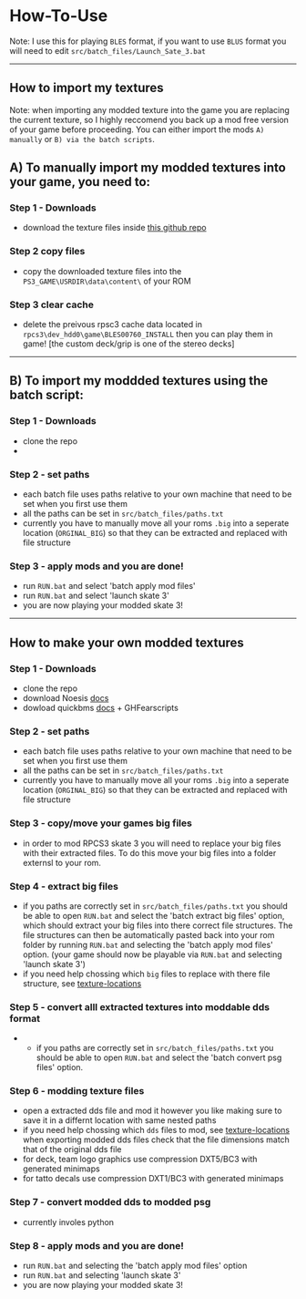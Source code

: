 # How-To-Use
 Note: I use this for playing `BLES` format, if you want to use `BLUS` format you will need to edit `src/batch_files/Launch_Sate_3.bat`

<hr />

## How to import my textures

Note: when importing any modded texture into the game you are replacing the current texture, so I highly reccomend you back up a mod free version of your game before proceeding. You can either import the mods `A) manually` or `B) via the batch scripts`. 

## A) To manually import my modded textures into your game, you need to:
### Step 1 - Downloads
 - download the texture files inside [this github repo](https://github.com/Shellywell123/Skate-3-Texture-Tools/tree/main/src/Texture_Files/Modded_PSG/data/content)
### Step 2 copy files
 - copy the downloaded texture files into the `PS3_GAME\USRDIR\data\content\` of your ROM 
### Step 3 clear cache
 - delete the preivous rpsc3 cache data located in `rpcs3\dev_hdd0\game\BLES00760_INSTALL` then you can play them in game! [the custom deck/grip is one of the stereo decks]

<hr />

## B) To import my moddded textures using the batch script:

### Step 1 - Downloads
 - clone the repo
 - 
### Step 2 - set paths
 - each batch file uses paths relative to your own machine that need to be set when you first use them
 - all the paths can be set in `src/batch_files/paths.txt`
 - currently you have to manually move all your roms `.big` into a seperate location (`ORGINAL_BIG`) so that they can be extracted and replaced with file structure

### Step 3 - apply mods and you are done!
 - run `RUN.bat` and select 'batch apply mod files'
 - run `RUN.bat` and select 'launch skate 3'
 - you are now playing your modded skate 3!
  
<hr />

## How to make your own modded textures

### Step 1 - Downloads
 - clone the repo
 - download Noesis [docs](http://www.richwhitehouse.com/noesis/nms/index.php?content=userman)
 - dowload quickbms [docs](https://aluigi.altervista.org/papers/quickbms.txt) + GHFearscripts

### Step 2 - set paths
 - each batch file uses paths relative to your own machine that need to be set when you first use them
 - all the paths can be set in `src/batch_files/paths.txt`
 - currently you have to manually move all your roms `.big` into a seperate location (`ORGINAL_BIG`) so that they can be extracted and replaced with file structure
 
### Step 3 - copy/move your games big files
 - in order to mod RPCS3 skate 3 you will need to replace your big files with their extracted files. To do this move your big files into a folder externsl to your rom. 

### Step 4 - extract big files
 - if you paths are correctly set in `src/batch_files/paths.txt` you should be able to open `RUN.bat` and select the 'batch extract big files' option, which should extract your big files into there correct file structures. The file structures can then be automatically pasted back into your rom folder by running `RUN.bat`  and selecting the 'batch apply mod files' option. (your game should now be playable via `RUN.bat`  and selecting 'launch skate 3')
 - if you need help chossing which `big` files to replace with there file structure, see [texture-locations](https://github.com/Shellywell123/Skate-3-Texture-Tools/blob/main/docs/texture-locations.md)

### Step 5 - convert alll extracted textures into moddable dds format
 - - if you paths are correctly set in `src/batch_files/paths.txt` you should be able to open `RUN.bat` and select the 'batch convert psg files' option.

### Step 6 - modding texture files 
 - open a extracted dds file and mod it however you like making sure to save it in a differnt location with same nested paths
- if you need help chossing which `dds` files to mod, see [texture-locations](https://github.com/Shellywell123/Skate-3-Texture-Tools/blob/main/docs/texture-locations.md)
when exporting modded dds files check that the file dimensions match that of the original dds file
 - for deck, team logo graphics use compression DXT5/BC3 with generated minimaps
 - for tatto decals use compression DXT1/BC3 with generated minimaps

### Step 7 - convert modded dds to modded psg
 - currently involes python

### Step 8 - apply mods and you are done!
 - run `RUN.bat` and selecting the 'batch apply mod files' option
 - run `RUN.bat` and selecting 'launch skate 3'
 - you are now playing your modded skate 3!
